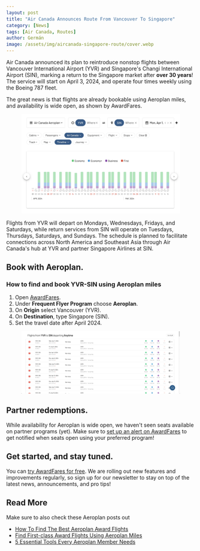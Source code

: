 ```yaml
---
layout: post
title: "Air Canada Announces Route From Vancouver To Singapore"
category: [News]
tags: [Air Canada, Routes]
author: Germán
image: /assets/img/aircanada-singapore-route/cover.webp
---
```


Air Canada announced its plan to reintroduce nonstop flights between Vancouver International Airport (YVR) and Singapore's Changi International Airport (SIN), marking a return to the Singapore market after **over 30 years**! The service will start on April 3, 2024, and operate four times weekly using the Boeing 787 fleet.

The great news is that flights are already bookable using Aeroplan miles, and availability is wide open, as shown by AwardFares.

<figure>
<img src="/assets/img/aircanada-singapore-route/yvr-sin-timeline.webp" alt="Air Canada Vancouver to Singapore on AwardFares." />
</figure>

Flights from YVR will depart on Mondays, Wednesdays, Fridays, and Saturdays, while return services from SIN will operate on Tuesdays, Thursdays, Saturdays, and Sundays. The schedule is planned to facilitate connections across North America and Southeast Asia through Air Canada's hub at YVR and partner Singapore Airlines at SIN.


## Book with Aeroplan.


### How to find and book YVR-SIN using Aeroplan miles

1. Open [AwardFares](https://awardfares.com/search).
2. Under **Frequent Flyer Program** choose **Aeroplan**.
3. On **Origin** select Vancouver (YVR).
4. On **Destination**, type Singapore (SIN).
5. Set the travel date after April 2024.

<figure>
<img src="/assets/img/aircanada-singapore-route/yvr-sin-list.webp" alt="Air Canada Vancouver to Singapore on AwardFares." />
</figure>

## Partner redemptions.

While availability for Aeroplan is wide open, we haven't seen seats available on partner programs (yet). Make sure to [set up an alert on AwardFares](https://awardfares.com/alerts) to get notified when seats open using your preferred program!

## Get started, and stay tuned.

You can [try AwardFares for free](https://awardfares.com/). We are rolling out new features and improvements regularly, so sign up for our newsletter to stay on top of the latest news, announcements, and pro tips!

## Read More

Make sure to also check these Aeroplan posts out

- [How To Find The Best Aeroplan Award Flights](https://blog.awardfares.com/aeroplan-guide/)
- [Find First-class Award Flights Using Aeroplan Miles](https://blog.awardfares.com/aeroplan-first-class-awards/)
- [5 Essential Tools Every Aeroplan Member Needs](https://blog.awardfares.com/aeroplan-tools/)